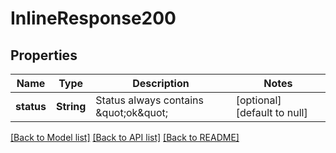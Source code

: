 # InlineResponse200

## Properties
Name | Type | Description | Notes
------------ | ------------- | ------------- | -------------
**status** | **String** | Status always contains \&quot;ok\&quot; | [optional] [default to null]

[[Back to Model list]](../README.md#documentation-for-models) [[Back to API list]](../README.md#documentation-for-api-endpoints) [[Back to README]](../README.md)


